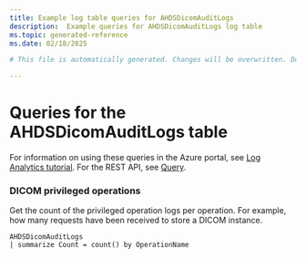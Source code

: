 ```yaml
---
title: Example log table queries for AHDSDicomAuditLogs
description:  Example queries for AHDSDicomAuditLogs log table
ms.topic: generated-reference
ms.date: 02/18/2025

# This file is automatically generated. Changes will be overwritten. Do not change this file directly. 

---
```


# Queries for the AHDSDicomAuditLogs table

For information on using these queries in the Azure portal, see [Log Analytics tutorial](/azure/azure-monitor/logs/log-analytics-tutorial). For the REST API, see [Query](/rest/api/loganalytics/query).


### DICOM privileged operations  


Get the count of the privileged operation logs per operation. For example, how many requests have been received to store a DICOM instance.  

```query
AHDSDicomAuditLogs
| summarize Count = count() by OperationName

```

